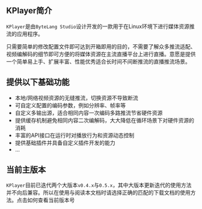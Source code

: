 ## KPlayer简介

`KPlayer`是由`ByteLang Studio`设计开发的一款用于在Linux环境下进行媒体资源推流的应用程序。

只需要简单的修改配置文件即可达到开箱即用的目的，不需要了解众多推流适配、视频编解码的细节即可方便的将媒体资源在主流直播平台上进行直播。意愿是提供一个简单易上手、扩展丰富、性能优秀适合长时间不间断推流的直播推流场景。



## 提供以下基础功能

* 本地/网络视频资源的无缝推流，切换资源不导致断流
* 可自定义配置的编码参数，例如分辨率、帧率等
* 自定义多输出源，适合相同内容一次编码多路推流节省硬件资源
* 提供缓存机制避免相同内容二次编解码，大大降低在循环场景下对硬件资源的消耗
* 丰富的API接口在运行时对播放行为和资源动态控制
* 提供基础插件并具备自定义插件开发的能力
* ...



## 当前主版本

`KPlayer`目前已迭代两个大版本`v0.4.x`与`0.5.x`，其中大版本更新迭代的使用方法并不向后兼容。所以在使用与阅读本文档时请选择正确的匹配的下载文档的使用方法。点击<router-link to="/quick/install#查看当前版本号" alt="install">如何查看当前版本号</router-link>

